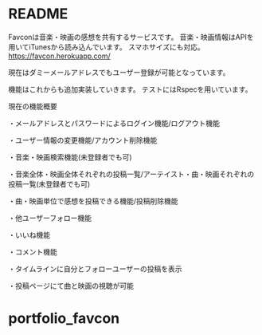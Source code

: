 # README

Favconは音楽・映画の感想を共有するサービスです。
音楽・映画情報はAPIを用いてiTunesから読み込んでいます。
スマホサイズにも対応。
https://favcon.herokuapp.com/

現在はダミーメールアドレスでもユーザー登録が可能となっています。

機能はこれからも追加実装していきます。
テストにはRspecを用いています。

現在の機能概要

・メールアドレスとパスワードによるログイン機能/ログアウト機能

・ユーザー情報の変更機能/アカウント削除機能

・音楽・映画検索機能(未登録者でも可)

・音楽全体・映画全体それぞれの投稿一覧/アーテイスト・曲・映画それぞれの投稿一覧(未登録者でも可)

・曲・映画単位で感想を投稿できる機能/投稿削除機能

・他ユーザーフォロー機能

・いいね機能

・コメント機能

・タイムラインに自分とフォローユーザーの投稿を表示

・投稿ページにて曲と映画の視聴が可能

# portfolio_favcon
